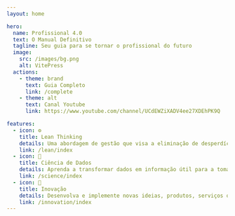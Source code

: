 ```yaml
---
layout: home

hero:
  name: Profissional 4.0
  text: O Manual Definitivo
  tagline: Seu guia para se tornar o profissional do futuro
  image:
    src: /images/bg.png
    alt: VitePress
  actions:
    - theme: brand
      text: Guia Completo
      link: /complete
    - theme: alt
      text: Canal Youtube
      link: https://www.youtube.com/channel/UCdEWZiXADV4ee27XDEhPK9Q

features:
  - icon: ⚙️
    title: Lean Thinking
    details: Uma abordagem de gestão que visa a eliminação de desperdícios e a melhoria contínua dos processos, com foco na criação de valor para o cliente.
    link: /lean/index
  - icon: 🧪
    title: Ciência de Dados
    details: Aprenda a transformar dados em informação útil para a tomada de decisão em diferentes campos, como negócios, saúde, finanças, entre outros.
    link: /science/index
  - icon: 🧠
    title: Inovação
    details: Desenvolva e implemente novas ideias, produtos, serviços ou processos que agregam valor, baseado em modelos reconhecidos pelo mercado. 
    link: /innovation/index
---
```


